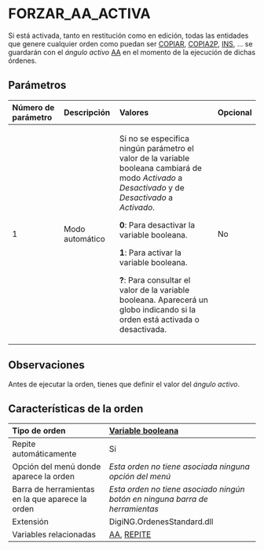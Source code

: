 # FORZAR\_AA\_ACTIVA

Si está activada, tanto en restitución como en edición, todas las entidades que genere cualquier orden como puedan ser [COPIAR](/digi3d-net/referencia/ventana-de-dibujo/variables/f/COPIAR.html), [COPIA2P](/digi3d-net/referencia/ventana-de-dibujo/variables/f/COPIA2P.html), [INS](/digi3d-net/referencia/ventana-de-dibujo/variables/f/INS.html), ... se guardarán con el _ángulo activo_ [AA](/digi3d-net/referencia/ventana-de-dibujo/variables/f/AA.html) en el momento de la ejecución de dichas órdenes.

## Parámetros

<table>
  <thead>
    <tr>
      <th style="text-align:left">N&#xFA;mero de par&#xE1;metro</th>
      <th style="text-align:left">Descripci&#xF3;n</th>
      <th style="text-align:left">Valores</th>
      <th style="text-align:left">Opcional</th>
    </tr>
  </thead>
  <tbody>
    <tr>
      <td style="text-align:left">1</td>
      <td style="text-align:left">Modo autom&#xE1;tico</td>
      <td style="text-align:left">
        <p>Si no se especifica ning&#xFA;n par&#xE1;metro el valor de la variable
          booleana cambiar&#xE1; de modo <em>Activado</em> a <em>Desactivado</em> y de <em>Desactivado</em> a <em>Activado</em>.</p>
        <p><b>0</b>: Para desactivar la variable booleana.</p>
        <p><b>1</b>: Para activar la variable booleana.</p>
        <p><b>?</b>: Para consultar el valor de la variable booleana. Aparecer&#xE1;
          un globo indicando si la orden est&#xE1; activada o desactivada.</p>
      </td>
      <td style="text-align:left">No</td>
    </tr>
  </tbody>
</table>

## Observaciones

Antes de ejecutar la orden, tienes que definir el valor del _ángulo activo_.

## Características de la orden

| Tipo de orden | [Variable booleana](forzar-aa-activa.md) |
| :--- | :--- |
| Repite automáticamente | Si |
| Opción del menú donde aparece la orden | _Esta orden no tiene asociada ninguna opción del menú_ |
| Barra de herramientas en la que aparece la orden | _Esta orden no tiene asociado ningún botón en ninguna barra de herramientas_ |
| Extensión | DigiNG.OrdenesStandard.dll |
| Variables relacionadas | [AA](/digi3d-net/referencia/ventana-de-dibujo/variables/f/AA.html), [REPITE](/digi3d-net/referencia/ventana-de-dibujo/variables/f/REPITE.html) |

